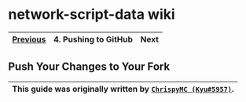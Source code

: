 # network-script-data wiki

| [Previous](./3.making-changes.md) | 4. Pushing to GitHub | Next |
|:--------:|:-----------------:|:----:|

## Push Your Changes to Your Fork

| This guide was originally written by [`ChrispyMC (Kyu#5957)`](https://github.com/ChrispyMC). |
|:----:|
